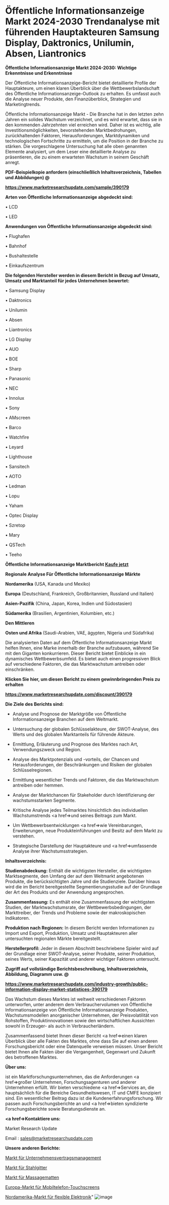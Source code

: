 # Öffentliche Informationsanzeige Markt 2024-2030 Trendanalyse mit führenden Hauptakteuren Samsung Display, Daktronics, Unilumin, Absen, Liantronics

<strong>Öffentliche Informationsanzeige Markt 2024-2030: Wichtige Erkenntnisse und Erkenntnisse</strong>

Der Öffentliche Informationsanzeige-Bericht bietet detaillierte Profile der Hauptakteure, um einen klaren Überblick über die Wettbewerbslandschaft des Öffentliche Informationsanzeige-Outlook zu erhalten. Es umfasst auch die Analyse neuer Produkte, den Finanzüberblick, Strategien und Marketingtrends.

Öffentliche Informationsanzeige Markt - Die Branche hat in den letzten zehn Jahren ein solides Wachstum verzeichnet, und es wird erwartet, dass sie in den kommenden Jahrzehnten viel erreichen wird. Daher ist es wichtig, alle Investitionsmöglichkeiten, bevorstehenden Marktbedrohungen, zurückhaltenden Faktoren, Herausforderungen, Marktdynamiken und technologischen Fortschritte zu ermitteln, um die Position in der Branche zu stärken. Die vorgeschlagene Untersuchung hat alle oben genannten Elemente analysiert, um dem Leser eine detaillierte Analyse zu präsentieren, die zu einem erwarteten Wachstum in seinem Geschäft anregt.



<strong><b>PDF-Beispielkopie anfordern (einschließlich Inhaltsverzeichnis, Tabellen und Abbildungen) @ </b></strong>

<strong><a href=https://www.marketresearchupdate.com/sample/390179>

<strong>https://www.marketresearchupdate.com/sample/390179</u></a></strong></strong>



<strong>Arten von Öffentliche Informationsanzeige abgedeckt sind:</strong>

• LCD

• LED



<strong>Anwendungen von Öffentliche Informationsanzeige abgedeckt sind:</strong>

• Flughafen

• Bahnhof

• Bushaltestelle

• Einkaufszentrum



<strong>Die folgenden Hersteller werden in diesem Bericht in Bezug auf Umsatz, Umsatz und Marktanteil für jedes Unternehmen bewertet:</strong>

• Samsung Display

• Daktronics

• Unilumin

• Absen

• Liantronics

• LG Display

• AUO

• BOE

• Sharp

• Panasonic

• NEC

• Innolux

• Sony

• AMscreen

• Barco

• Watchfire

• Leyard

• Lighthouse

• Sansitech

• AOTO

• Ledman

• Lopu

• Yaham

• Optec Display

• Szretop

• Mary

• QSTech

• Teeho



<strong>Öffentliche Informationsanzeige Marktbericht <a href=https://www.marketresearchupdate.com/buynow/390179>Kaufe jetzt</a></strong>



<strong>Regionale Analyse Für Öffentliche Informationsanzeige Märkte</strong>



<strong>Nordamerika</strong> (USA, Kanada und Mexiko)



<strong>Europa</strong> (Deutschland, Frankreich, Großbritannien, Russland und Italien)



<strong>Asien-Pazifik</strong> (China, Japan, Korea, Indien und Südostasien)



<strong>Südamerika</strong> (Brasilien, Argentinien, Kolumbien, etc.)



<strong>Den Mittleren</strong> 

<strong>Osten und Afrika</strong> (Saudi-Arabien, VAE, ägypten, Nigeria und Südafrika)

Die analysierten Daten auf dem Öffentliche Informationsanzeige Markt helfen Ihnen, eine Marke innerhalb der Branche aufzubauen, während Sie mit den Giganten konkurrieren. Dieser Bericht bietet Einblicke in ein dynamisches Wettbewerbsumfeld. Es bietet auch einen progressiven Blick auf verschiedene Faktoren, die das Marktwachstum antreiben oder einschränken.



<strong>Klicken Sie hier, um diesen Bericht zu einem gewinnbringenden Preis zu erhalten
</strong>

<strong><a href=https://www.marketresearchupdate.com/discount/390179>https://www.marketresearchupdate.com/discount/390179</b></u></strong></a>



<strong>Die Ziele des Berichts sind:</strong>

- Analyse und Prognose der Marktgröße von Öffentliche Informationsanzeige Branchen auf dem Weltmarkt.

- Untersuchung der globalen Schlüsselakteure, der SWOT-Analyse, des Werts und des globalen Marktanteils für führende Akteure.

- Ermittlung, Erläuterung und Prognose des Marktes nach Art, Verwendungszweck und Region.

- Analyse des Marktpotenzials und -vorteils, der Chancen und Herausforderungen, der Beschränkungen und Risiken der globalen Schlüsselregionen.

- Ermittlung wesentlicher Trends und Faktoren, die das Marktwachstum antreiben oder hemmen.

- Analyse der Marktchancen für Stakeholder durch Identifizierung der wachstumsstarken Segmente.

- Kritische Analyse jedes Teilmarktes hinsichtlich des individuellen Wachstumstrends <a href=>und</a> seines Beitrags zum Markt.

- Um Wettbewerbsentwicklungen <a href=>wie</a> Vereinbarungen, Erweiterungen, neue Produkteinführungen und Besitz auf dem Markt zu verstehen.

- Strategische Darstellung der Hauptakteure und <a href=>umfas</a>sende Analyse ihrer Wachstumsstrategien.



<strong>Inhaltsverzeichnis:</strong>



<strong>Studienabdeckung:</strong> Enthält die wichtigsten Hersteller, die wichtigsten Marktsegmente, den Umfang der auf dem Weltmarkt angebotenen Produkte, die berücksichtigten Jahre und die Studienziele. Darüber hinaus wird die im Bericht bereitgestellte Segmentierungsstudie auf der Grundlage der Art des Produkts und der Anwendung angesprochen.



<strong>Zusammenfassung:</strong> Es enthält eine Zusammenfassung der wichtigsten Studien, der Marktwachstumsrate, der Wettbewerbsbedingungen, der Markttreiber, der Trends und Probleme sowie der makroskopischen Indikatoren.



<strong>Produktion nach Regionen:</strong> In diesem Bericht werden Informationen zu Import und Export, Produktion, Umsatz und Hauptakteuren aller untersuchten regionalen Märkte bereitgestellt.



<strong>Herstellerprofil:</strong> Jeder in diesem Abschnitt beschriebene Spieler wird auf der Grundlage einer SWOT-Analyse, seiner Produkte, seiner Produktion, seines Werts, seiner Kapazität und anderer wichtiger Faktoren untersucht.



<strong><b>Zugriff auf vollständige Berichtsbeschreibung, Inhaltsverzeichnis, Abbildung, Diagramm usw. @ </b></strong>

<strong><a href=https://www.marketresearchupdate.com/industry-growth/public-information-display-market-statistices-390179>https://www.marketresearchupdate.com/industry-growth/public-information-display-market-statistices-390179</a></strong>

Das Wachstum dieses Marktes ist weltweit verschiedenen Faktoren unterworfen, unter anderem dem Verbrauchervolumen von Öffentliche Informationsanzeige von Öffentliche Informationsanzeige Produkten, Wachstumsmodellen anorganischer Unternehmen, der Preisvolatilität von Rohstoffen, Produktinnovationen sowie den wirtschaftlichen Aussichten sowohl in Erzeuger- als auch in Verbraucherländern.

Zusammenfassend bietet Ihnen dieser Bericht <a href=>einen</a> klaren Überblick über alle Fakten des Marktes, ohne dass Sie auf einen anderen Forschungsbericht oder eine Datenquelle verweisen müssen. Unser Bericht bietet Ihnen alle Fakten über die Vergangenheit, Gegenwart und Zukunft des betroffenen Marktes.



<strong>Über uns:</strong>

 ist ein Marktforschungsunternehmen, das die Anforderungen <a href=>großer</a> Unternehmen, Forschungsagenturen und anderer Unternehmen erfüllt. Wir bieten verschiedene <a href=>Services</a> an, die hauptsächlich für die Bereiche Gesundheitswesen, IT und CMFE konzipiert sind. Ein wesentlicher Beitrag dazu ist die Kundenerfahrungsforschung. Wir passen auch Forschungsberichte an und <a href=>bieten</a> syndizierte Forschungsberichte sowie Beratungsdienste an.



<strong><a href=>Kontaktiere uns:</a></strong>

Market Research Update

Email : sales@marketresearchupdate.com



<strong>Unsere anderen Berichte:</strong>

<a href=https://www.linkedin.com/pulse/enterprise-contract-management-market-size>Markt für Unternehmensvertragsmanagement</a>

<a href=https://www.linkedin.com/pulse/steel-grating-market-size-emerging-trends-consumption>Markt für Stahlgitter</a>

<a href=https://www.linkedin.com/pulse/massage-mats-market-report-2023-top-company-trends-future>Markt für Massagematten</a>

<a href=https://www.linkedin.com/pulse/europe-mobile-phone-touch-screen-market-2023>Europa-Markt für Mobiltelefon-Touchscreens</a>

<a href=https://www.linkedin.com/pulse/north-america-flexible-electronics-market-2023-pointing>Nordamerika-Markt für flexible Elektronik</a>"
![image](https://github.com/Gayatrikarjule/Market-Analysis-361/assets/97346546/0c489564-28aa-4232-842a-e1f6a27d9fc2)

